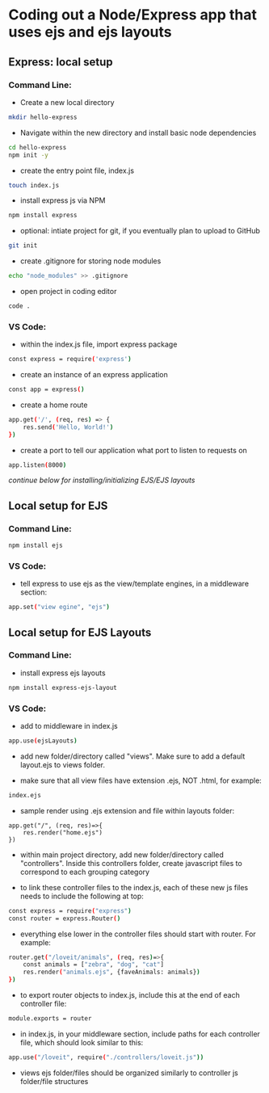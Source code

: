 # Coding out a Node/Express app that uses ejs and ejs layouts

## Express: local setup

### Command Line:

- Create a new local directory

```sh
mkdir hello-express
```

- Navigate within the new directory and install basic node dependencies

```sh
cd hello-express
npm init -y
```

- create the entry point file, index.js

```sh
touch index.js
```

- install express js via NPM

```sh
npm install express
```

- optional: intiate project for git, if you eventually plan to upload to GitHub

```sh
git init
```

- create .gitignore for storing node modules

```sh
echo "node_modules" >> .gitignore
```

- open project in coding editor

```sh
code .
```

### VS Code:

- within the index.js file, import express package

```sh
const express = require('express')
```

- create an instance of an express application

```sh
const app = express()
```

- create a home route

```sh
app.get('/', (req, res) => {
    res.send('Hello, World!')
})
```

- create a port to tell our application what port to listen to requests on

```sh
app.listen(8000)
```

*continue below for installing/initializing EJS/EJS layouts*

## Local setup for EJS

### Command Line:

```sh
npm install ejs
```

### VS Code:

- tell express to use ejs as the view/template engines, in a middleware section:

```sh
app.set("view egine", "ejs")
```

## Local setup for EJS Layouts

### Command Line:

- install express ejs layouts

```sh
npm install express-ejs-layout
```


### VS Code:

- add to middleware in index.js

```sh
app.use(ejsLayouts)
```

- add new folder/directory called "views". Make sure to add a default layout.ejs to views folder. 

- make sure that all view files have extension .ejs, NOT .html, for example:

```sh
index.ejs
```

- sample render using .ejs extension and file within layouts folder:

```she
app.get("/", (req, res)=>{
    res.render("home.ejs")
})
```

- within main project directory, add new folder/directory called "controllers". Inside this controllers folder, create javascript files to correspond to each grouping category

- to link these controller files to the index.js, each of these new js files needs to include the following at top:

```sh
const express = require("express")
const router = express.Router()
```
- everything else lower in the controller files should start with router. For example: 

```sh
router.get("/loveit/animals", (req, res)=>{
    const animals = ["zebra", "dog", "cat"]
    res.render("animals.ejs", {faveAnimals: animals})
})
```

- to export router objects to index.js, include this at the end of each controller file:

```sh 
module.exports = router
```

- in index.js, in your middleware section, include paths for each controller file, which should look similar to this:

```sh
app.use("/loveit", require("./controllers/loveit.js"))
```

- views ejs folder/files should be organized similarly to controller js folder/file structures
